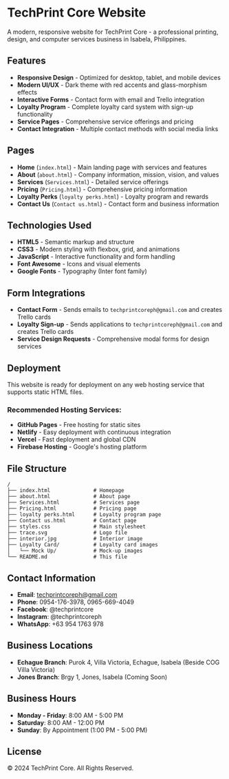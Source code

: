# TechPrint Core Website

A modern, responsive website for TechPrint Core - a professional printing, design, and computer services business in Isabela, Philippines.

## Features

- **Responsive Design** - Optimized for desktop, tablet, and mobile devices
- **Modern UI/UX** - Dark theme with red accents and glass-morphism effects
- **Interactive Forms** - Contact form with email and Trello integration
- **Loyalty Program** - Complete loyalty card system with sign-up functionality
- **Service Pages** - Comprehensive service offerings and pricing
- **Contact Integration** - Multiple contact methods with social media links

## Pages

- **Home** (`index.html`) - Main landing page with services and features
- **About** (`about.html`) - Company information, mission, vision, and values
- **Services** (`Services.html`) - Detailed service offerings
- **Pricing** (`Pricing.html`) - Comprehensive pricing information
- **Loyalty Perks** (`loyalty perks.html`) - Loyalty program and rewards
- **Contact Us** (`Contact us.html`) - Contact form and business information

## Technologies Used

- **HTML5** - Semantic markup and structure
- **CSS3** - Modern styling with flexbox, grid, and animations
- **JavaScript** - Interactive functionality and form handling
- **Font Awesome** - Icons and visual elements
- **Google Fonts** - Typography (Inter font family)

## Form Integrations

- **Contact Form** - Sends emails to `techprintcoreph@gmail.com` and creates Trello cards
- **Loyalty Sign-up** - Sends applications to `techprintcoreph@gmail.com` and creates Trello cards
- **Service Design Requests** - Comprehensive modal forms for design services

## Deployment

This website is ready for deployment on any web hosting service that supports static HTML files.

### Recommended Hosting Services:
- **GitHub Pages** - Free hosting for static sites
- **Netlify** - Easy deployment with continuous integration
- **Vercel** - Fast deployment and global CDN
- **Firebase Hosting** - Google's hosting platform

## File Structure

```
/
├── index.html              # Homepage
├── about.html              # About page
├── Services.html           # Services page
├── Pricing.html            # Pricing page
├── loyalty perks.html      # Loyalty program page
├── Contact us.html         # Contact page
├── styles.css              # Main stylesheet
├── trace.svg               # Logo file
├── interior.jpg            # Interior image
├── Loyalty Card/           # Loyalty card images
│   └── Mock Up/            # Mock-up images
└── README.md               # This file
```

## Contact Information

- **Email**: techprintcoreph@gmail.com
- **Phone**: 0954-176-3978, 0965-669-4049
- **Facebook**: @techprintcore
- **Instagram**: @techprintcoreph
- **WhatsApp**: +63 954 1763 978

## Business Locations

- **Echague Branch**: Purok 4, Villa Victoria, Echague, Isabela (Beside COG Villa Victoria)
- **Jones Branch**: Brgy 1, Jones, Isabela (Coming Soon)

## Business Hours

- **Monday - Friday**: 8:00 AM - 5:00 PM
- **Saturday**: 8:00 AM - 12:00 PM
- **Sunday**: By Appointment (1:00 PM - 5:00 PM)

## License

© 2024 TechPrint Core. All Rights Reserved.
